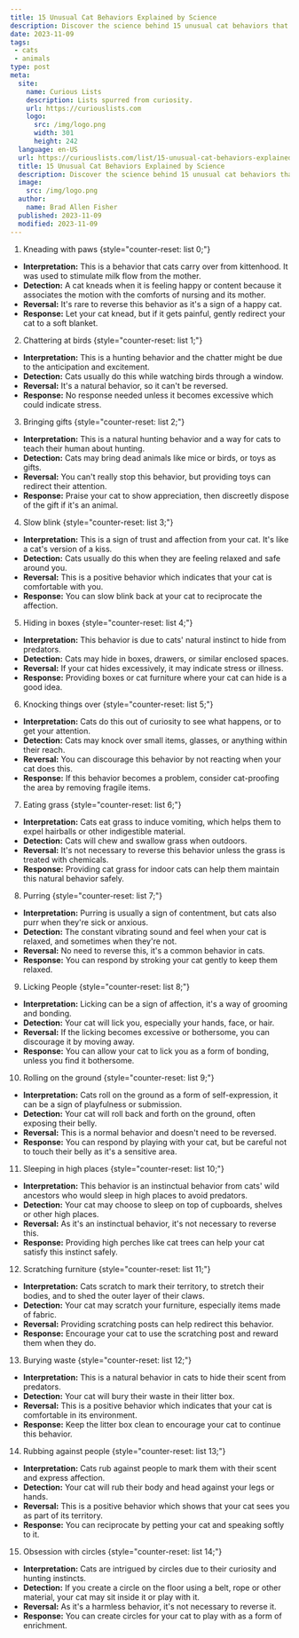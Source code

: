 ```yaml
---
title: 15 Unusual Cat Behaviors Explained by Science
description: Discover the science behind 15 unusual cat behaviors that leave even the most curious cat owners baffled and intrigued.
date: 2023-11-09
tags:
 - cats
 - animals
type: post
meta:
  site:
    name: Curious Lists
    description: Lists spurred from curiosity.
    url: https://curiouslists.com
    logo:
      src: /img/logo.png
      width: 301
      height: 242
  language: en-US
  url: https://curiouslists.com/list/15-unusual-cat-behaviors-explained-by-science
  title: 15 Unusual Cat Behaviors Explained by Science
  description: Discover the science behind 15 unusual cat behaviors that leave even the most curious cat owners baffled and intrigued.
  image:
    src: /img/logo.png
  author:
    name: Brad Allen Fisher
  published: 2023-11-09
  modified: 2023-11-09
---
```



1. Kneading with paws {style="counter-reset: list 0;"}
  - **Interpretation:** This is a behavior that cats carry over from kittenhood. It was used to stimulate milk flow from the mother.
  - **Detection:** A cat kneads when it is feeling happy or content because it associates the motion with the comforts of nursing and its mother.
  - **Reversal:** It's rare to reverse this behavior as it's a sign of a happy cat.
  - **Response:** Let your cat knead, but if it gets painful, gently redirect your cat to a soft blanket.

2. Chattering at birds {style="counter-reset: list 1;"}
  - **Interpretation:** This is a hunting behavior and the chatter might be due to the anticipation and excitement.
  - **Detection:** Cats usually do this while watching birds through a window.
  - **Reversal:** It's a natural behavior, so it can't be reversed.
  - **Response:** No response needed unless it becomes excessive which could indicate stress.

3. Bringing gifts {style="counter-reset: list 2;"}
  - **Interpretation:** This is a natural hunting behavior and a way for cats to teach their human about hunting.
  - **Detection:** Cats may bring dead animals like mice or birds, or toys as gifts.
  - **Reversal:** You can't really stop this behavior, but providing toys can redirect their attention.
  - **Response:** Praise your cat to show appreciation, then discreetly dispose of the gift if it's an animal.

4. Slow blink {style="counter-reset: list 3;"}
  - **Interpretation:** This is a sign of trust and affection from your cat. It's like a cat's version of a kiss.
  - **Detection:** Cats usually do this when they are feeling relaxed and safe around you.
  - **Reversal:** This is a positive behavior which indicates that your cat is comfortable with you.
  - **Response:** You can slow blink back at your cat to reciprocate the affection.

5. Hiding in boxes {style="counter-reset: list 4;"}
  - **Interpretation:** This behavior is due to cats' natural instinct to hide from predators.
  - **Detection:** Cats may hide in boxes, drawers, or similar enclosed spaces.
  - **Reversal:** If your cat hides excessively, it may indicate stress or illness.
  - **Response:** Providing boxes or cat furniture where your cat can hide is a good idea.

6. Knocking things over {style="counter-reset: list 5;"}
  - **Interpretation:** Cats do this out of curiosity to see what happens, or to get your attention.
  - **Detection:** Cats may knock over small items, glasses, or anything within their reach.
  - **Reversal:** You can discourage this behavior by not reacting when your cat does this.
  - **Response:** If this behavior becomes a problem, consider cat-proofing the area by removing fragile items.

7. Eating grass {style="counter-reset: list 6;"}
  - **Interpretation:** Cats eat grass to induce vomiting, which helps them to expel hairballs or other indigestible material.
  - **Detection:** Cats will chew and swallow grass when outdoors.
  - **Reversal:** It's not necessary to reverse this behavior unless the grass is treated with chemicals.
  - **Response:** Providing cat grass for indoor cats can help them maintain this natural behavior safely.

8. Purring {style="counter-reset: list 7;"}
  - **Interpretation:** Purring is usually a sign of contentment, but cats also purr when they're sick or anxious.
  - **Detection:** The constant vibrating sound and feel when your cat is relaxed, and sometimes when they're not.
  - **Reversal:** No need to reverse this, it's a common behavior in cats.
  - **Response:** You can respond by stroking your cat gently to keep them relaxed.

9. Licking People {style="counter-reset: list 8;"}
  - **Interpretation:** Licking can be a sign of affection, it's a way of grooming and bonding.
  - **Detection:** Your cat will lick you, especially your hands, face, or hair.
  - **Reversal:** If the licking becomes excessive or bothersome, you can discourage it by moving away.
  - **Response:** You can allow your cat to lick you as a form of bonding, unless you find it bothersome.

10. Rolling on the ground {style="counter-reset: list 9;"}
   - **Interpretation:** Cats roll on the ground as a form of self-expression, it can be a sign of playfulness or submission.
   - **Detection:** Your cat will roll back and forth on the ground, often exposing their belly.
   - **Reversal:** This is a normal behavior and doesn't need to be reversed.
   - **Response:** You can respond by playing with your cat, but be careful not to touch their belly as it's a sensitive area.

11. Sleeping in high places {style="counter-reset: list 10;"}
   - **Interpretation:** This behavior is an instinctual behavior from cats' wild ancestors who would sleep in high places to avoid predators.
   - **Detection:** Your cat may choose to sleep on top of cupboards, shelves or other high places.
   - **Reversal:** As it's an instinctual behavior, it's not necessary to reverse this.
   - **Response:** Providing high perches like cat trees can help your cat satisfy this instinct safely.

12. Scratching furniture {style="counter-reset: list 11;"}
   - **Interpretation:** Cats scratch to mark their territory, to stretch their bodies, and to shed the outer layer of their claws.
   - **Detection:** Your cat may scratch your furniture, especially items made of fabric.
   - **Reversal:** Providing scratching posts can help redirect this behavior.
   - **Response:** Encourage your cat to use the scratching post and reward them when they do.

13. Burying waste {style="counter-reset: list 12;"}
   - **Interpretation:** This is a natural behavior in cats to hide their scent from predators.
   - **Detection:** Your cat will bury their waste in their litter box.
   - **Reversal:** This is a positive behavior which indicates that your cat is comfortable in its environment.
   - **Response:** Keep the litter box clean to encourage your cat to continue this behavior.

14. Rubbing against people {style="counter-reset: list 13;"}
   - **Interpretation:** Cats rub against people to mark them with their scent and express affection.
   - **Detection:** Your cat will rub their body and head against your legs or hands.
   - **Reversal:** This is a positive behavior which shows that your cat sees you as part of its territory.
   - **Response:** You can reciprocate by petting your cat and speaking softly to it.

15. Obsession with circles {style="counter-reset: list 14;"}
   - **Interpretation:** Cats are intrigued by circles due to their curiosity and hunting instincts.
   - **Detection:** If you create a circle on the floor using a belt, rope or other material, your cat may sit inside it or play with it.
   - **Reversal:** As it's a harmless behavior, it's not necessary to reverse it.
   - **Response:** You can create circles for your cat to play with as a form of enrichment.